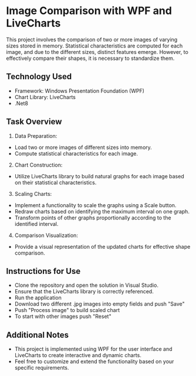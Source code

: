 # Image Comparison with WPF and LiveCharts
This project involves the comparison of two or more images of varying sizes stored in memory. Statistical characteristics are computed for each image, and due to the different sizes, distinct features emerge. However, to effectively compare their shapes, it is necessary to standardize them.

## Technology Used
+ Framework: Windows Presentation Foundation (WPF)
+ Chart Library: LiveCharts
+ .Net8

## Task Overview
1. Data Preparation:
  + Load two or more images of different sizes into memory.
  + Compute statistical characteristics for each image.
2. Chart Construction:
  + Utilize LiveCharts library to build natural graphs for each image based on their statistical characteristics.
3. Scaling Charts:
  + Implement a functionality to scale the graphs using a Scale button.
  + Redraw charts based on identifying the maximum interval on one graph.
  + Transform points of other graphs proportionally according to the identified interval.
4. Comparison Visualization:
  + Provide a visual representation of the updated charts for effective shape comparison.

## Instructions for Use
+ Clone the repository and open the solution in Visual Studio.
+ Ensure that the LiveCharts library is correctly referenced.
+ Run the application
+ Download two different .jpg images into empty fields and push "Save"
+ Push "Process image" to build scaled chart
+ To start with other images push "Reset"
## Additional Notes
+ This project is implemented using WPF for the user interface and LiveCharts to create interactive and dynamic charts.
+ Feel free to customize and extend the functionality based on your specific requirements.

